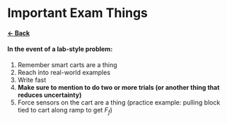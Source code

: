 # Important Exam Things
#### [&larr; Back](README.md)
#### In the event of a lab-style problem:
1. Remember smart carts are a thing
2. Reach into real-world examples
3. Write fast
4. __Make sure to mention to do two or more trials (or another thing that reduces uncertainty)__
5. Force sensors on the cart are a thing (practice example: pulling block tied to cart along ramp to get $F_f$)